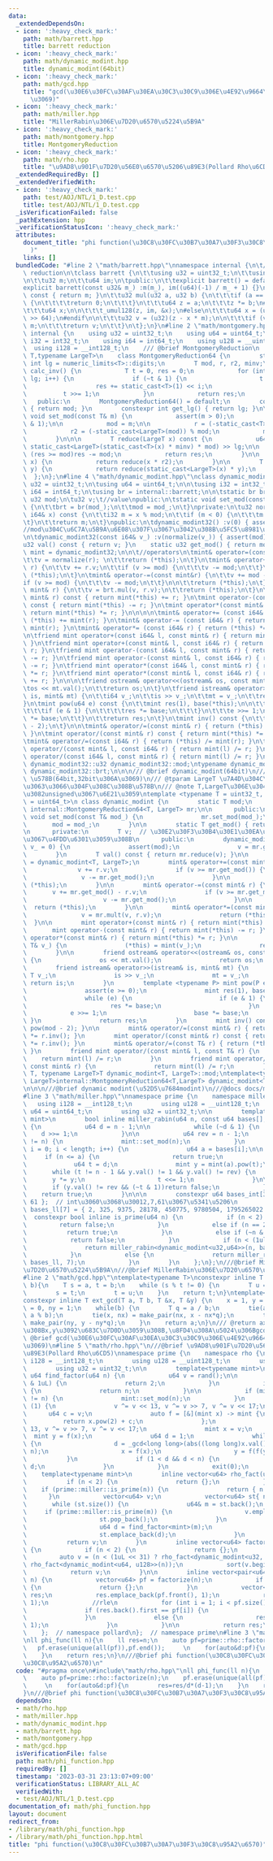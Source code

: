 ```yaml
---
data:
  _extendedDependsOn:
  - icon: ':heavy_check_mark:'
    path: math/barrett.hpp
    title: barrett reduction
  - icon: ':heavy_check_mark:'
    path: math/dynamic_modint.hpp
    title: dynamic_modint(64bit)
  - icon: ':heavy_check_mark:'
    path: math/gcd.hpp
    title: "gcd(\u30E6\u30FC\u30AF\u30EA\u30C3\u30C9\u306E\u4E92\u9664\u6CD5\u306A\
      \u3069)"
  - icon: ':heavy_check_mark:'
    path: math/miller.hpp
    title: "MillerRabin\u306E\u7D20\u6570\u5224\u5B9A"
  - icon: ':heavy_check_mark:'
    path: math/montgomery.hpp
    title: MontgomeryReduction
  - icon: ':heavy_check_mark:'
    path: math/rho.hpp
    title: "\u9AD8\u901F\u7D20\u56E0\u6570\u5206\u89E3(Pollard Rho\u6CD5)"
  _extendedRequiredBy: []
  _extendedVerifiedWith:
  - icon: ':heavy_check_mark:'
    path: test/AOJ/NTL/1_D.test.cpp
    title: test/AOJ/NTL/1_D.test.cpp
  _isVerificationFailed: false
  _pathExtension: hpp
  _verificationStatusIcon: ':heavy_check_mark:'
  attributes:
    document_title: "phi function(\u30C8\u30FC\u30B7\u30A7\u30F3\u30C8\u95A2\u6570\
      )"
    links: []
  bundledCode: "#line 2 \"math/barrett.hpp\"\nnamespace internal {\n\t///@brief barrett\
    \ reduction\n\tclass barrett {\n\t\tusing u32 = uint32_t;\n\t\tusing u64 = uint64_t;\n\
    \n\t\tu32 m;\n\t\tu64 im;\n\tpublic:\n\t\texplicit barrett() = default;\n\t\t\
    explicit barrett(const u32& m_) :m(m_), im((u64)(-1) / m_ + 1) {}\n\n\t\tu32 get_mod()\
    \ const { return m; }\n\t\tu32 mul(u32 a, u32 b) {\n\t\t\tif (a == 0 || b == 0)\
    \ {\n\t\t\t\treturn 0;\n\t\t\t}\n\t\t\tu64 z = a;\n\t\t\tz *= b;\n#ifdef _MSC_VER\n\
    \t\t\tu64 x;\n\n\t\t\t_umul128(z, im, &x);\n#else\n\t\t\tu64 x = (u64)(((__uint128_t)(z)*im)\
    \ >> 64);\n#endif\n\n\t\t\tu32 v = (u32)(z - x * m);\n\n\t\t\tif (v >= m)v +=\
    \ m;\n\t\t\treturn v;\n\t\t}\n\t};\n}\n#line 2 \"math/montgomery.hpp\"\nnamespace\
    \ internal {\n    using u32 = uint32_t;\n    using u64 = uint64_t;\n    using\
    \ i32 = int32_t;\n    using i64 = int64_t;\n    using u128 = __uint128_t;\n  \
    \  using i128 = __int128_t;\n    /// @brief MontgomeryReduction\n    template<typename\
    \ T,typename LargeT>\n    class MontgomeryReduction64 {\n        static constexpr\
    \ int lg = numeric_limits<T>::digits;\n        T mod, r, r2, minv;\n        T\
    \ calc_inv() {\n            T t = 0, res = 0;\n            for (int i = 0; i <\
    \ lg; i++) {\n                if (~t & 1) {\n                    t += mod;\n \
    \                   res += static_cast<T>(1) << i;\n                }\n      \
    \          t >>= 1;\n            }\n            return res;\n        }\n\n\n \
    \   public:\n        MontgomeryReduction64() = default;\n        constexpr T get_mod()\
    \ { return mod; }\n        constexpr int get_lg() { return lg; }\n\n\n       \
    \ void set_mod(const T& m) {\n            assert(m > 0);\n            assert(m\
    \ & 1);\n\n            mod = m;\n\n            r = (-static_cast<T>(mod)) % mod;\n\
    \            r2 = (-static_cast<LargeT>(mod)) % mod;\n            minv = calc_inv();\n\
    \        }\n\n\n        T reduce(LargeT x) const {\n            u64 res = (x +\
    \ static_cast<LargeT>(static_cast<T>(x) * minv) * mod) >> lg;\n\n            if\
    \ (res >= mod)res -= mod;\n            return res;\n        }\n\n        T generate(LargeT\
    \ x) {\n            return reduce(x * r2);\n        }\n\n        T mult(T x, T\
    \ y) {\n            return reduce(static_cast<LargeT>(x) * y);\n        }\n  \
    \  };\n};\n#line 4 \"math/dynamic_modint.hpp\"\nclass dynamic_modint32 {\n\tusing\
    \ u32 = uint32_t;\n\tusing u64 = uint64_t;\n\n\tusing i32 = int32_t;\n\tusing\
    \ i64 = int64_t;\n\tusing br = internal::barrett;\n\n\tstatic br brt;\n\tstatic\
    \ u32 mod;\n\tu32 v;\t//value\npublic:\n\tstatic void set_mod(const u32& mod_)\
    \ {\n\t\tbrt = br(mod_);\n\t\tmod = mod_;\n\t}\nprivate:\n\tu32 normalize(const\
    \ i64& x) const {\n\t\ti32 m = x % mod;\n\t\tif (m < 0) {\n\t\t\tm += mod;\n\t\
    \t}\n\t\treturn m;\n\t}\npublic:\n\tdynamic_modint32() :v(0) { assert(mod); }\t\
    //mod\u304C\u6C7A\u5B9A\u6E08\u307F\u3067\u3042\u308B\u5FC5\u8981\u304C\u3042\u308B\
    \n\tdynamic_modint32(const i64& v_) :v(normalize(v_)) { assert(mod); }\t\n\n\t\
    u32 val() const { return v; }\n    static u32 get_mod() { return mod; }\n    using\
    \ mint = dynamic_modint32;\n\n\t//operators\n\tmint& operator=(const i64& r) {\n\
    \t\tv = normalize(r); \n\t\treturn (*this);\n\t}\n\tmint& operator+=(const mint&\
    \ r) {\n\t\tv += r.v;\n\t\tif (v >= mod) {\n\t\t\tv -= mod;\n\t\t}\n\t\treturn\
    \ (*this);\n\t}\n\tmint& operator-=(const mint&r) {\n\t\tv += mod - r.v;\n\t\t\
    if (v >= mod) {\n\t\t\tv -= mod;\n\t\t}\n\n\t\treturn (*this);\n\t}\n\tmint& operator*=(const\
    \ mint& r) {\n\t\tv = brt.mul(v, r.v);\n\t\treturn (*this);\n\t}\n\n\tmint operator+(const\
    \ mint& r) const { return mint(*this) += r; }\n\tmint operator-(const mint& r)\
    \ const { return mint(*this) -= r; }\n\tmint operator*(const mint& r) const {\
    \ return mint(*this) *= r; }\n\n\n\n\tmint& operator+= (const i64& r) { return\
    \ (*this) += mint(r); }\n\tmint& operator-= (const i64& r) { return (*this) -=\
    \ mint(r); }\n\tmint& operator*= (const i64& r) { return (*this) *= mint(r); }\n\
    \n\tfriend mint operator+(const i64& l, const mint& r) { return mint(l) += r;\
    \ }\n\tfriend mint operator+(const mint& l, const i64& r) { return mint(l) +=\
    \ r; }\n\tfriend mint operator-(const i64& l, const mint& r) { return mint(l)\
    \ -= r; }\n\tfriend mint operator-(const mint& l, const i64& r) { return mint(l)\
    \ -= r; }\n\tfriend mint operator*(const i64& l, const mint& r) { return mint(l)\
    \ *= r; }\n\tfriend mint operator*(const mint& l, const i64& r) { return mint(l)\
    \ += r; }\n\n\n\tfriend ostream& operator<<(ostream& os, const mint& mt) {\n\t\
    \tos << mt.val();\n\t\treturn os;\n\t}\n\tfriend istream& operator>>(istream&\
    \ is, mint& mt) {\n\t\ti64 v_;\n\t\tis >> v_;\n\t\tmt = v_;\n\t\treturn is;\n\t\
    }\n\tmint pow(u64 e) const {\n\t\tmint res(1), base(*this);\n\n\t\twhile (e) {\n\
    \t\t\tif (e & 1) {\n\t\t\t\tres *= base;\n\t\t\t}\n\t\t\te >>= 1;\n\t\t\tbase\
    \ *= base;\n\t\t}\n\t\treturn res;\n\t}\n\tmint inv() const {\n\t\treturn pow(mod\
    \ - 2);\n\t}\n\n\tmint& operator/=(const mint& r) { return (*this) *= r.inv();\
    \ }\n\tmint operator/(const mint& r) const { return mint(*this) *= r.inv(); }\n\
    \tmint& operator/=(const i64& r) { return (*this) /= mint(r); }\n\tfriend mint\
    \ operator/(const mint& l, const i64& r) { return mint(l) /= r; }\n\tfriend mint\
    \ operator/(const i64& l, const mint& r) { return mint(l) /= r; }\n};\ntypename\
    \ dynamic_modint32::u32 dynamic_modint32::mod;\ntypename dynamic_modint32::br\
    \ dynamic_modint32::brt;\n\n\n/// @brief dynamic_modint(64bit)\n/// @tparam T\
    \ \u578B(64bit,32bit\u306A\u3069)\n/// @tparam LargeT \u7A4D\u304C\u53CE\u307E\
    \u3063\u3066\u304F\u308C\u308B\u578B\n/// @note T,LargeT\u306E\u3044\u305A\u308C\
    \u3082unsigned\u3067\u6E21\u3059\ntemplate <typename T = uint32_t, typename LargeT\
    \ = uint64_t>\n class dynamic_modint {\n        static T mod;\n        static\
    \ internal::MontgomeryReduction64<T, LargeT> mr;\n\n      public:\n        static\
    \ void set_mod(const T& mod_) {\n                mr.set_mod(mod_);\n         \
    \       mod = mod_;\n        }\n\n        static T get_mod() { return mod; }\n\
    \n      private:\n        T v;  // \u30E2\u30F3\u30B4\u30E1\u30EA\u306E\u307B\u3046\
    \u3067\u4FDD\u6301\u3059\u308B\n      public:\n        dynamic_modint(const T&\
    \ v_ = 0) {\n                assert(mod);\n                v = mr.generate(v_);\n\
    \        }\n        T val() const { return mr.reduce(v); }\n\n        using mint\
    \ = dynamic_modint<T, LargeT>;\n        mint& operator+=(const mint& r) {\n  \
    \              v += r.v;\n                if (v >= mr.get_mod()) {\n         \
    \               v -= mr.get_mod();\n                }\n\n                return\
    \ (*this);\n        }\n\n        mint& operator-=(const mint& r) {\n         \
    \       v += mr.get_mod() - r.v;\n                if (v >= mr.get_mod) {\n   \
    \                     v -= mr.get_mod();\n                }\n\n              \
    \  return (*this);\n        }\n\n        mint& operator*=(const mint& r) {\n \
    \               v = mr.mult(v, r.v);\n                return (*this);\n      \
    \  }\n\n        mint operator+(const mint& r) { return mint(*this) += r; }\n \
    \       mint operator-(const mint& r) { return mint(*this) -= r; }\n        mint\
    \ operator*(const mint& r) { return mint(*this) *= r; }\n\n        mint& operator=(const\
    \ T& v_) {\n                (*this) = mint(v_);\n                return (*this);\n\
    \        }\n\n        friend ostream& operator<<(ostream& os, const mint& mt)\
    \ {\n                os << mt.val();\n                return os;\n        }\n\
    \        friend istream& operator>>(istream& is, mint& mt) {\n               \
    \ T v_;\n                is >> v_;\n                mt = v_;\n               \
    \ return is;\n        }\n        template <typename P> mint pow(P e) const {\n\
    \                assert(e >= 0);\n                mint res(1), base(*this);\n\n\
    \                while (e) {\n                        if (e & 1) {\n         \
    \                       res *= base;\n                        }\n            \
    \            e >>= 1;\n                        base *= base;\n               \
    \ }\n                return res;\n        }\n        mint inv() const { return\
    \ pow(mod - 2); }\n\n        mint& operator/=(const mint& r) { return (*this)\
    \ *= r.inv(); }\n        mint operator/(const mint& r) const { return mint(*this)\
    \ *= r.inv(); }\n        mint& operator/=(const T& r) { return (*this) /= mint(r);\
    \ }\n        friend mint operator/(const mint& l, const T& r) {\n            \
    \    return mint(l) /= r;\n        }\n        friend mint operator/(const T& l,\
    \ const mint& r) {\n                return mint(l) /= r;\n        }\n};\ntemplate<typename\
    \ T, typename LargeT>T dynamic_modint<T, LargeT>::mod;\ntemplate<typename T,typename\
    \ LargeT>internal::MontgomeryReduction64<T,LargeT> dynamic_modint<T,LargeT>::mr;\n\
    \n\n\n///@brief dynamic modint(\u52D5\u7684modint)\n///@docs docs/math/dynamic_modint.md\n\
    #line 3 \"math/miller.hpp\"\nnamespace prime {\n    namespace miller {\n     \
    \   using i128 = __int128_t;\n        using u128 = __uint128_t;\n        using\
    \ u64 = uint64_t;\n        using u32 = uint32_t;\n\n        template<typename\
    \ mint>\n        bool inline miller_rabin(u64 n, const u64 bases[], int length)\
    \ {\n            u64 d = n - 1;\n\n            while (~d & 1) {\n            \
    \    d >>= 1;\n            }\n\n            u64 rev = n - 1;\n            if (mint::get_mod()\
    \ != n) {\n                mint::set_mod(n);\n            }\n            for (int\
    \ i = 0; i < length; i++) {\n                u64 a = bases[i];\n\n           \
    \     if (n <= a) {\n                    return true;\n                }\n   \
    \             u64 t = d;\n                mint y = mint(a).pow(t);\n         \
    \       while (t != n - 1 && y.val() != 1 && y.val() != rev) {\n             \
    \       y *= y;\n                    t <<= 1;\n                }\n\n         \
    \       if (y.val() != rev && (~t & 1))return false;\n            }\n        \
    \    return true;\n        }\n\n\n        constexpr u64 bases_int[3] = { 2, 7,\
    \ 61 };  // int\u3060\u3068\u30012,7,61\u3067\u5341\u5206\n        constexpr u64\
    \ bases_ll[7] = { 2, 325, 9375, 28178, 450775, 9780504, 1795265022 };\n      \
    \  constexpr bool inline is_prime(u64 n) {\n            if (n < 2) {\n       \
    \         return false;\n            }\n            else if (n == 2) {\n     \
    \           return true;\n            }\n            else if (~n & 1) {\n    \
    \            return false;\n            }\n            if (n < (1ul << 31)) {\n\
    \                return miller_rabin<dynamic_modint<u32,u64>>(n, bases_int, 3);\n\
    \            }\n            else {\n                return miller_rabin<dynamic_modint<u64,u128>>(n,\
    \ bases_ll, 7);\n            }\n        }\n    };\n};\n///@brief MillerRabin\u306E\
    \u7D20\u6570\u5224\u5B9A\n///@brief MillerRabin\u306E\u7D20\u6570\u5224\u5B9A\n\
    #line 2 \"math/gcd.hpp\"\ntemplate<typename T>\nconstexpr inline T _gcd(T a,T\
    \ b){\n    T s = a, t = b;\n    while (s % t != 0) {\n        T u = s % t;\n\n\
    \        s = t;\n        t = u;\n    }\n    return t;\n}\ntemplate<typename T>\n\
    constexpr inline T ext_gcd(T a, T b, T &x, T &y) {\n    x = 1, y = 0;\n    T nx\
    \ = 0, ny = 1;\n    while(b) {\n        T q = a / b;\n        tie(a, b) = make_pair(b,\
    \ a % b);\n        tie(x, nx) = make_pair(nx, x - nx*q);\n        tie(y, ny) =\
    \ make_pair(ny, y - ny*q);\n    }\n    return a;\n}\n/// @return ax+by=gcd(a,b)\u306A\
    \u308Bx,y\u3092\u683C\u7D0D\u3059\u308B,\u8FD4\u308A\u5024\u306Bgcd(a,b)\n\n///\
    \ @brief gcd(\u30E6\u30FC\u30AF\u30EA\u30C3\u30C9\u306E\u4E92\u9664\u6CD5\u306A\
    \u3069)\n#line 5 \"math/rho.hpp\"\n///@brief \u9AD8\u901F\u7D20\u56E0\u6570\u5206\
    \u89E3(Pollard Rho\u6CD5)\nnamespace prime {\n    namespace rho {\n        using\
    \ i128 = __int128_t;\n        using u128 = __uint128_t;\n        using u64 = uint64_t;\n\
    \        using u32 = uint32_t;\n\n        template<typename mint>\n        inline\
    \ u64 find_factor(u64 n) {\n            u64 v = rand();\n\n            if (~n\
    \ & 1uL) {\n                return 2;\n            }\n            if (prime::miller::is_prime(n))\
    \ {\n                return n;\n            }\n\n            if (mint::get_mod()\
    \ != n) {\n                mint::set_mod(n);\n            }\n            while\
    \ (1) {\n                v ^= v << 13, v ^= v >> 7, v ^= v << 17;\n          \
    \      u64 c = v;\n                auto f = [&](mint x) -> mint {\n          \
    \          return x.pow(2) + c;\n                };\n                v ^= v <<\
    \ 13, v ^= v >> 7, v ^= v << 17;\n                mint x = v;\n              \
    \  mint y = f(x);\n                u64 d = 1;\n                while (d == 1)\
    \ {\n                    d = _gcd<long long>(abs((long long)x.val() - (long long)y.val()),\
    \ n);\n                    x = f(x);\n                    y = f(f(y));\n     \
    \           }\n                if (1 < d && d < n) {\n                    return\
    \ d;\n                }\n            }\n            exit(0);\n        }\n    \
    \    template<typename mint>\n        inline vector<u64> rho_fact(u64 n) {\n \
    \           if (n < 2) {\n                return {};\n            }\n        \
    \    if (prime::miller::is_prime(n)) {\n                return { n };\n      \
    \      }\n            vector<u64> v;\n            vector<u64> st{ n };\n     \
    \       while (st.size()) {\n                u64& m = st.back();\n           \
    \     if (prime::miller::is_prime(m)) {\n                    v.emplace_back(m);\n\
    \                    st.pop_back();\n                }\n                else {\n\
    \                    u64 d = find_factor<mint>(m);\n                    m /= d;\n\
    \                    st.emplace_back(d);\n                }\n            }\n \
    \           return v;\n        }\n        inline vector<u64> factorize(u64 n)\
    \ {\n            if (n < 2) {\n                return {};\n            }\n   \
    \         auto v = (n < (1uL << 31) ? rho_fact<dynamic_modint<u32, u64>>(n) :\
    \ rho_fact<dynamic_modint<u64, u128>>(n));\n            sort(v.begin(), v.end());\n\
    \            return v;\n        }\n\n        inline vector<pair<u64, int>> exp_factorize(u64\
    \ n) {\n            vector<u64> pf = factorize(n);\n            if (pf.empty())\
    \ {\n                return {};\n            }\n            vector<pair<u64, int>>\
    \ res;\n            res.emplace_back(pf.front(), 1);\n            res.emplace_back(pf.front(),\
    \ 1);\n            //rle\n            for (int i = 1; i < pf.size(); i++) {\n\
    \                if (res.back().first == pf[i]) {\n                    res.back().second++;\n\
    \                }\n                else {\n                    res.emplace_back(pf[i],\
    \ 1);\n                }\n            }\n\n            return res;\n        }\n\
    \    };  // namespace pollard\n};  // namespace prime\n#line 3 \"math/phi_function.hpp\"\
    \nll phi_func(ll n){\n    ll res=n;\n    auto pf=prime::rho::factorize(n);\n \
    \   pf.erase(unique(all(pf)),pf.end());     \n    for(auto&d:pf){\n        res=res/d*(d-1);\n\
    \    }\n    return res;\n}\n///@brief phi function(\u30C8\u30FC\u30B7\u30A7\u30F3\
    \u30C8\u95A2\u6570)\n"
  code: "#pragma once\n#include\"math/rho.hpp\"\nll phi_func(ll n){\n    ll res=n;\n\
    \    auto pf=prime::rho::factorize(n);\n    pf.erase(unique(all(pf)),pf.end());\
    \     \n    for(auto&d:pf){\n        res=res/d*(d-1);\n    }\n    return res;\n\
    }\n///@brief phi function(\u30C8\u30FC\u30B7\u30A7\u30F3\u30C8\u95A2\u6570)"
  dependsOn:
  - math/rho.hpp
  - math/miller.hpp
  - math/dynamic_modint.hpp
  - math/barrett.hpp
  - math/montgomery.hpp
  - math/gcd.hpp
  isVerificationFile: false
  path: math/phi_function.hpp
  requiredBy: []
  timestamp: '2023-03-31 23:13:07+09:00'
  verificationStatus: LIBRARY_ALL_AC
  verifiedWith:
  - test/AOJ/NTL/1_D.test.cpp
documentation_of: math/phi_function.hpp
layout: document
redirect_from:
- /library/math/phi_function.hpp
- /library/math/phi_function.hpp.html
title: "phi function(\u30C8\u30FC\u30B7\u30A7\u30F3\u30C8\u95A2\u6570)"
---
```

